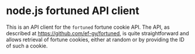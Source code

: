 # node.js fortuned API client

This is an API client for the `fortuned` fortune cookie API. The API, as
described at https://github.com/ef-gy/fortuned, is quite straightforward and
allows retrieval of fortune cookies, either at random or by providing the ID of
such a cookie.
